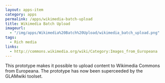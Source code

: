 ```yaml
---
layout: apps-item
category: apps
permalink: /apps/wikimedia-batch-upload
title: Wikimedia Batch Upload
imageurl:
  - "/img/apps/Wikimedia%20Batch%20Upload/wikimedia_batch_upload.png"
tags:
  - Rich media
links:
  - http://commons.wikimedia.org/wiki/Category:Images_from_Europeana
---
```


This prototype makes it possible to upload content to Wikimedia Commons from Europeana. The prototype has now been superceeded by the GLAMwiki toolset.

